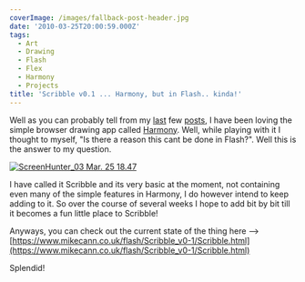 ```yaml
---
coverImage: /images/fallback-post-header.jpg
date: '2010-03-25T20:00:59.000Z'
tags:
  - Art
  - Drawing
  - Flash
  - Flex
  - Harmony
  - Projects
title: 'Scribble v0.1 ... Harmony, but in Flash.. kinda!'
---
```


Well as you can probably tell from my [last](https://www.mikecann.co.uk/art/harmony-html5-procedural-drawing/) few [posts](https://www.mikecann.co.uk/art/more-harmony-creations/), I have been loving the simple browser drawing app called [Harmony](https://mrdoob.com/projects/harmony/). Well, while playing with it I thought to myself, "Is there a reason this cant be done in Flash?". Well this is the answer to my question.

<!-- more -->

[![](https://mikecann.co.uk/wp-content/uploads/2010/03/ScreenHunter_03-Mar.-25-18.47.gif "ScreenHunter_03 Mar. 25 18.47")](https://mikecann.co.uk/wp-content/uploads/2010/03/ScreenHunter_03-Mar.-25-18.47.gif)

I have called it Scribble and its very basic at the moment, not containing even many of the simple features in Harmony, I do however intend to keep adding to it. So over the course of several weeks I hope to add bit by bit till it becomes a fun little place to Scribble!

Anyways, you can check out the current state of the thing here --&gt; [https://www.mikecann.co.uk/flash/Scribble_v0-1/Scribble.html](https://www.mikecann.co.uk/flash/Scribble_v0-1/Scribble.html)

Splendid!
